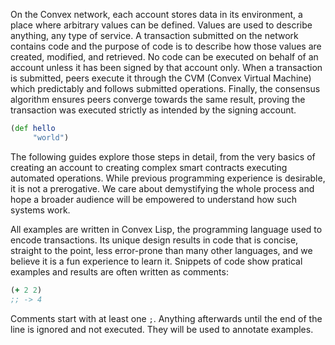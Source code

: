 On the Convex network, each account stores data in its environment, a place where arbitrary values can be defined. Values are used to describe anything, any type of service.
A transaction submitted on the network contains code and the purpose of code is to describe how those values are created, modified, and retrieved. No code can be executed
on behalf of an account unless it has been signed by that account only. When a transaction is submitted, peers execute it through the CVM (Convex Virtual Machine)
which predictably and follows submitted operations. Finally, the consensus algorithm ensures peers converge towards the same result, proving the transaction
was executed strictly as intended by the signing account.

```clojure
(def hello
     "world")
```

The following guides explore those steps in detail, from the very basics of creating an account to creating complex smart contracts executing automated operations.
While previous programming experience is desirable, it is not a prerogative. We care about demystifying the whole process and hope a broader audience will be empowered
to understand how such systems work.

All examples are written in Convex Lisp, the programming language used to encode transactions. Its unique design results in code that is concise, straight to the point,
less error-prone than many other languages, and we believe it is a fun experience to learn it. Snippets of code show pratical examples and results are often written as
comments:

```clojure
(+ 2 2)
;; -> 4
```

Comments start with at least one `;`. Anything afterwards until the end of the line is ignored and not executed. They will be used to annotate examples.
